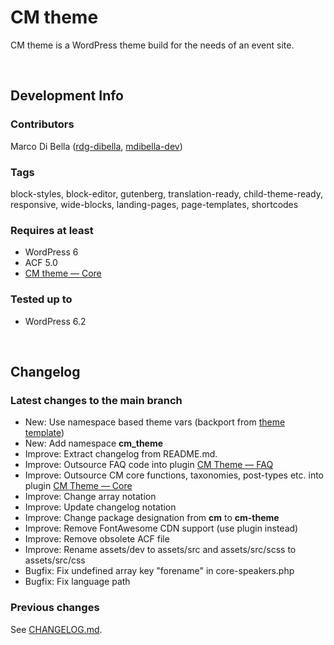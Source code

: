 # CM theme
CM theme is a WordPress theme build for the needs of an event site.

<br>

## Development Info

### Contributors
Marco Di Bella ([rdg-dibella](https://github.com/rdg-dibella), [mdibella-dev](https://github.com/mdibella-dev))

### Tags
block-styles, block-editor, gutenberg, translation-ready, child-theme-ready, responsive, wide-blocks, landing-pages, page-templates, shortcodes

### Requires at least

* WordPress 6
* ACF 5.0
* [CM theme — Core](https://github.com/mdibella-dev/cm-theme-core)

### Tested up to

* WordPress 6.2

<br>

## Changelog


### Latest changes to the main branch

* New: Use namespace based theme vars (backport from [theme template](https://github.com/mdibella-dev/theme-template))
* New: Add namespace **cm_theme**
* Improve: Extract changelog from README.md.
* Improve: Outsource FAQ code into plugin [CM Theme — FAQ](https://github.com/mdibella-dev/cm-theme-addon-faq)
* Improve: Outsource CM core functions, taxonomies, post-types etc. into plugin [CM Theme — Core](https://github.com/mdibella-dev/cm-theme-core)
* Improve: Change array notation
* Improve: Update changelog notation
* Improve: Change package designation from **cm** to **cm-theme**
* Improve: Remove FontAwesome CDN support (use plugin instead)
* Improve: Remove obsolete ACF file
* Improve: Rename assets/dev to assets/src and assets/src/scss to assets/src/css
* Bugfix: Fix undefined array key "forename" in core-speakers.php
* Bugfix: Fix language path



### Previous changes

See [CHANGELOG.md](https://github.com/rdg-dibella/cm/blob/main/CHANGELOG.md).
